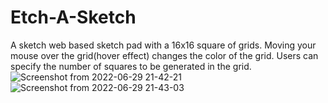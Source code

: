 # Etch-A-Sketch
A sketch web based sketch pad with a 16x16 square of grids. 
Moving your mouse over the grid(hover effect) changes the color of the grid. 
Users can specify the number of squares to be generated in the grid. 
![Screenshot from 2022-06-29 21-42-21](https://user-images.githubusercontent.com/70480860/176542206-29491d83-4f42-4446-98f7-10395a5c2b4a.png)
![Screenshot from 2022-06-29 21-43-03](https://user-images.githubusercontent.com/70480860/176542254-1912ffba-d520-49bb-841e-c05ca6e3b139.png)
